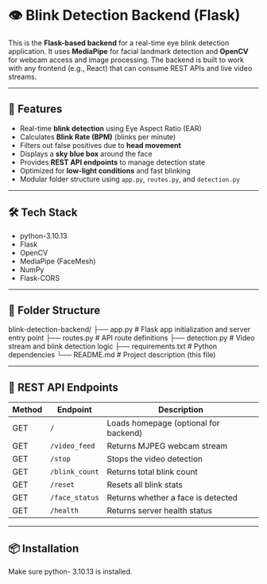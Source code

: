 # 👁️ Blink Detection Backend (Flask)

This is the **Flask-based backend** for a real-time eye blink detection application. It uses **MediaPipe** for facial landmark detection and **OpenCV** for webcam access and image processing. The backend is built to work with any frontend (e.g., React) that can consume REST APIs and live video streams.

---

## 🧠 Features

- Real-time **blink detection** using Eye Aspect Ratio (EAR)
- Calculates **Blink Rate (BPM)** (blinks per minute)
- Filters out false positives due to **head movement**
- Displays a **sky blue box** around the face
- Provides **REST API endpoints** to manage detection state
- Optimized for **low-light conditions** and fast blinking
- Modular folder structure using `app.py`, `routes.py`, and `detection.py`

---

## 🛠 Tech Stack

- python-3.10.13
- Flask
- OpenCV
- MediaPipe (FaceMesh)
- NumPy
- Flask-CORS

---

## 📂 Folder Structure
blink-detection-backend/
├── app.py # Flask app initialization and server entry point
├── routes.py # API route definitions
├── detection.py # Video stream and blink detection logic
├── requirements.txt # Python dependencies
└── README.md # Project description (this file)


---

## 🔌 REST API Endpoints

| Method | Endpoint         | Description                              |
|--------|------------------|------------------------------------------|
| GET    | `/`              | Loads homepage (optional for backend)    |
| GET    | `/video_feed`    | Returns MJPEG webcam stream              |
| GET    | `/stop`          | Stops the video detection                |
| GET    | `/blink_count`   | Returns total blink count                |
| GET    | `/reset`         | Resets all blink stats                   |
| GET    | `/face_status`   | Returns whether a face is detected       |
| GET    | `/health`        | Returns server health status             |

---

## 📦 Installation

Make sure python- 3.10.13 is installed.




